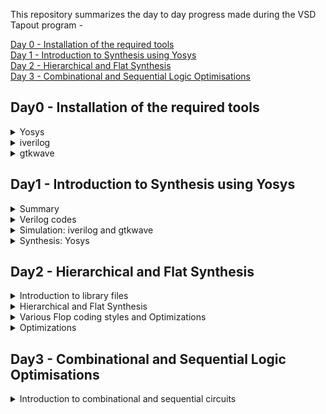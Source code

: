 This repository summarizes the day to day progress made during the VSD Tapout program -

[Day 0 - Installation of the required tools](#day0---installation-of-the-required-tools)  
[Day 1 - Introduction to Synthesis using Yosys](#day1---introduction-to-synthesis-using-yosys)  
[Day 2 - Hierarchical and Flat Synthesis ](#day2---hierarchical-and-flat-synthesis)   
[Day 3 - Combinational and Sequential Logic Optimisations](#day3---combinational-and-sequential-logic-optimisations)
## Day0 - Installation of the required tools  
<details>
 <summary>
Yosys
 </summary>
I installed Yosys using following commands :  

```
git clone https://github.com/YosysHQ/yosys.git
$ cd yosys-master   
$ sudo apt install make (If make is not installed please install it)   
$ sudo apt-get install build-essential clang bison flex \  
    libreadline-dev gawk tcl-dev libffi-dev git \  
    graphviz xdot pkg-config python3 libboost-system-dev \  
    libboost-python-dev libboost-filesystem-dev zlib1g-dev  
$ make config-gcc  
$ make   
$ sudo make install
```  
Below is the screenshot of successful launch  
![Screenshot from 2023-07-31 09-44-43](https://github.com/Rachanaka/iiitb-asic/assets/140998470/2c6eaf8d-c891-4e21-a99d-d10c3e7bdc7e)
</details>
<details>
 <summary> 
  iverilog
 </summary>
I installed iverilog using the following command :  
 
```
 sudo apt-get install iverilog  
```
Below is the screenshot of the successful installation:  
![Screenshot from 2023-07-31 09-45-22](https://github.com/Rachanaka/iiitb-asic/assets/140998470/da2a4199-d7b0-47a6-8e00-989bd6d55640)

</details>
<details>
 <summary>
  gtkwave
 </summary>
 
I installed gtkwave using the following command:  
```
sudo apt update
sudo apt install gtkwave
```
Below is the screenshot of successful installation:
![Screenshot from 2023-07-31 09-51-17](https://github.com/Rachanaka/iiitb-asic/assets/140998470/31e183cb-ab80-49c0-b87c-cc295c44fd56)

</details>  

## Day1 - Introduction to Synthesis using Yosys   

<details>
 <summary> Summary </summary>

This section shows how I simulated and synthesized a 2x1 mux using iverilog and yosys respectively. iverilog generates from the RTL design and its testbench a value changing dump file (vcd). gtkwave is the tool used to plot the simulation results of the design. Yosys is a tool which synthesizes RTL designs into a netlist. It is also used to test the synthesized netlist when we provide it with a testbench.

</details>	
	
<details>
 <summary> Verilog codes </summary>
The verilog codes of the 2x1 mux (good_mux.v) and its testbench (tb_good_mux.v) are taken from https://github.com/kunalg123/sky130RTLDesignAndSynthesisWorkshop.git

</details>

 <details>
 <summary> Simulation: iverilog and gtkwave </summary>
 
 I used the following commands to simulate and view the plots of the RTL design:
	
 ```bash
 iverilog <name verilog: good_mux.v> <name testbench: tb_good_mux.v>
 ./a.out
 gtkwave tb_good_mux.vcd
 ```
	
 Below is the screenshot of the gtkwave plots:  
 ![Screenshot-3](https://github.com/Rachanaka/iiitb-asic/assets/140998470/0a89c2ff-77c7-4619-b16c-7038006f93e7)
</details>  

<details>
 <summary> Synthesis: Yosys </summary>
	
 In the directory of the verilog files, I used the following commands to synthesize and view the synthesized deisgn:
	
 ```bash
yosys> read_liberty -lib <path to lib file>
yosys> read_verilog <path to verilog file>
yosys> synth -top <top_module_name>
yosys> abc -liberty <path to lib file>
yosys> show
 ```
 Below is the screenshot of the synthesized design:  
 ![Screenshot-1](https://github.com/Rachanaka/iiitb-asic/assets/140998470/ef3abf2d-5fe7-478a-adc8-4d71e10d6ffc)  

 I used the following commands to generate the netlist:
 ```bash
 yosys> write_verilog <file_name_netlist.v>
 yosys> write_verilog -noattr <file_name_netlist.v>
 ```
 
 Below is the screenshot of the generated netlist:  
 ![Screenshot-2](https://github.com/Rachanaka/iiitb-asic/assets/140998470/871e9051-4cc0-40b3-845e-35f6eab87caf)  
 </details>  

 ## Day2 - Hierarchical and Flat Synthesis  
 <details>
 <summary>
Introduction to library files
 </summary>
	<br>
	 This section explains more about the library file that we are particularly using in this program i.e. "sky130_fd_sc_hd__tt_025C_1v80.lib".  	 
Here is the format of the library naming convention -   
sky130_fd_sc_hd__&lt;process_variation>_&lt;temperature_variation>_&lt;voltage_variation>  <br>
<br>
Process variation talks about the variations encountered during the fabrication process. Process variation may include any one of the following values -  <br>
	 - slow  <br>
	 - fast  <br>
	 - typical  <br>
Typical operating conditions used in the library are -  
https://github.com/Rachanaka/iiitb-asic/blob/main/images/operating_conditions.png 
We can also find multiple cells with the definition of same 'and' gate but with variation in the area of the gates. This simple means that the cells with larger area are employing wider transistors. Below is the image of 3 different 'and' gates with their areas, leakage powers and few more details -  <br>
	 
sky130_fd_sc_hd__and2_0  <br>
sky130_fd_sc_hd__and2_2  <br>
sky130_fd_sc_hd__and2_4  <br>

![and_module_comparison](https://github.com/Rachanaka/iiitb-asic/assets/140998470/a6bdacfc-cbdc-4f2a-a6b7-6e76db83b6db)  

 </details>
<details>
	<summary>Hierarchical and Flat Synthesis</summary>
	<br>

 When there are multiple modules in a program that should be synthesized, we can directly synthesize top module or synthesize each sub module separately. Both the processes have their own advantages. We prefer synthesizing each module seperately especially in the following two scenarios -  <br>
 - when we have multiple instantiations of same submodule several times in the main module  <br>
 - When there is a massive design, tool might not work as efficiently as required, we might have to divide and conquer by synthesizing each sub module seperately.  <br>
I have synthesized a verilog code named 'multiple_modules.v' using both hierachical and flat modelling styles.

**Using Hierarchical model**  

In the directory of the verilog files, I used the following commands to synthesize and view the synthesized deisgn:
	
 ```bash
yosys> read_liberty -lib <path to lib file>
yosys> read_verilog <path to verilog file>
yosys> synth -top <top_module_name>
yosys> abc -liberty <path to lib file>
yosys> show <module name>
 ```
Below is the output of the file using hierarchical approach -  <br>
![multiple_module_hier](https://github.com/Rachanaka/iiitb-asic/blob/main/images/multiple_modules_hier.png)

**Using Flat model**  

Now I tried using the command 'flatten' and synthesize the same file  
 ```bash
yosys> flatten
yosys> synth -top <top_module_name>
yosys> abc -liberty <path to lib file>
yosys> show
 ```
Below is the output of the file using Flat approach -  <br>
![multiple_module_flat](https://github.com/Rachanaka/iiitb-asic/blob/main/images/multiple_module_flat.png)
So, it can be clearly seen that, the command 'flatten' in Yosys will traverse through the hierarchy of the design and replace all the instances of submodules with their respective module implementations. This creates a flat representation of the design where there is no longer any hierarchy of the modules.  

Below is the difference between the generated netlists in both the the cases -
![multiple_module_hier_vs_flat](https://github.com/Rachanaka/iiitb-asic/blob/main/images/multiple_module_heir_vs_flat.png)  
		
</details> 
<details>
	<summary>Various Flop coding styles and Optimizations</summary>  
<br>	
	
**Need for Flops**  
In combinational circuits, output of the circuit changes based on the inputs given and during this process there might be unnecessary changes in the output which are called glitches due the propagation delays of the circuit components. To avoid these glitches in combinational circuit,we add flops so that glitches do not pass on to the next combinational block. Basically, flops shield glitches from entering into the next combinational logic block. These flops are to be initialized using reset/set inputs.  
There are 2 types of reset/set inputs -  
1. Asynchronous
   -Asynchronous set - Output of the flop goes high as soon as set is high inspite of the clock signal not being at the positive edge.
   -Asynchronous reset - Output of the flop goes low as soon as reset is high inspite of the clock signal not being at the positive edge.
2. Synchronous
   -Synchronous set - Output of the flop goes high when set goes high and clock signal crosses positive edge.
   -synchronous reset - Output of the flop goes low when reset goes high and clock signal crosses positive edge.
   
I have synthesized D-flipflop using aynchronous set/reset and Synchronous set/reset inputs using Yosys, ouputs of which are given below -
   
**Asynchronous Set**
![async_set](https://github.com/Rachanaka/iiitb-asic/blob/main/images/async_set.png)
![async_set_yosys](https://github.com/Rachanaka/iiitb-asic/blob/main/images/async_set_yosys.png)

**Asynchronous Reset**
![asynch_reset](https://github.com/Rachanaka/iiitb-asic/blob/main/images/asynch_reset.png)
![async_reset_yosys](https://github.com/Rachanaka/iiitb-asic/blob/main/images/async_reset_yosys.png)  

**Asynchronous and Synchronous Reset**
In this case, we have given both synchronous and asynchronous resets. Synchronous reset pin acts as an input the flop when clock goes high and asynchronous reset is independent of the clock.
![async_sync_reset](https://github.com/Rachanaka/iiitb-asic/blob/main/images/async_sync_reset.png)
![async_sync_yosys](https://github.com/Rachanaka/iiitb-asic/blob/main/images/async_sync_yosys.png)  

**Synchronous reset**
![Synch_reset](https://github.com/Rachanaka/iiitb-asic/blob/main/images/Synch_reset.png)
![sync_reset_yosys](https://github.com/Rachanaka/iiitb-asic/blob/main/images/sync_reset_yosys.png)  

Yosys Commands used for synthesis are :
	
 ```bash
yosys> read_liberty -lib <path to lib file>
yosys> read_verilog <path to verilog file>
yosys> dfflibmap -liberty <path to flop lib file>
yosys> synth -top <top_module_name>
yosys> abc -liberty <path to lib file>
yosys> show
 ```
General practice is to maintain a separate library file for standard cells and a separate library file for flop design, so we need to explicitely tell the design from where to pick D flipflop. Hence we use the command -  

```
dfflibmap -liberty <path to flop lib file>
```

</details>

<details>
	<summary>Optimizations</summary>  
Here, I have synthesized multiplier by 2 and multiplier by 9 circuits without any use of the gates. This was possible because multiplying by 2 in binary only meant shifting of the digits to left by single digit and appending 0 at the lsb. Also, by keen observation it can be found that multiplying by 9 means shifting the bits to left 3 times and appending the number at the lsb bits. Consider the below example :  
	
**Multiplication by 2**  
	Let input be a and output be y = a*2,  
If a = 0101, then y = 1010 i.e y = a<<1  
This can be achieved by mere connection of wires from input to output without any use of gates. Infact, linking the library file is also not required in such cases.  
Below are the messages received when trying to link the library -
![Screenshot](https://github.com/Rachanaka/iiitb-asic/assets/140998470/43eaea40-ffda-44a0-b042-676b1d889cd9)

Given below is the output of the synthesizer for the same -  
![mult_2](https://github.com/Rachanaka/iiitb-asic/blob/main/images/mult_2.png)  

**Multiplication by 9**  
Let input be a and output br y = a*9,  
If a = 0101, then y = a*9 = (a*8)+(a*1) = (a<<3)+(a).  
If a is a 3 digit bit then y becomes aa(here 101101) i.e. a is left shifted 3 times and a is added in the place of shifted bit at lsb.  
Given below is the output of the synthesizer for the same -  
![mult_8](https://github.com/Rachanaka/iiitb-asic/blob/main/images/mult_8.png)
</details>
 
## Day3 - Combinational and Sequential Logic Optimisations  
<details>
	<summary>Introduction to combinational and sequential circuits</summary>  
	
In digital logic, we know that there are 2 types of logics, Combinational logic and Sequential logic. Whatever logic we might be using, optimisation of the logic plays an important role in minimizing the area as well as saving the power. So, in this session we are gonna discuss about some optimisation techniques both in combinational logic and sequential logic.  

### Combinational logic optimisation techniques-  
1.Constant propagation optimisation  
      - Direct optimisation  
2.Boolean logic optimisation  
	     - K Map  
  	     - Quine Mckluskey algorithms  
	
**Constant Propagation Optimisation**  
Let us take an example to discuss about this:  
Consider *Y=(AB+C)'*  
If A = 0 then Y = C'  
So from implementing Y logic using and, or gates, if A = 0 logic would be optimised to Y=C' which can be implemented by just an inverter there by reducing area and saving power.  

**Boolean Logic Optimisation**  
Consider a statement where it states as below  
assign *y=a?(b?c:(c?a:0)):(!c)*  
Upon simplication it turns out to be y=ac+a'c' which can be implemented just by nand gate instead of three 2:1 multiplexers by optimising the logic.  
### Sequential logic optimisation techniques-  
1.Basic  
 	   - Sequential constant propagation  
2.Advanced  
	   - State optimisation  
    	   - Retiming <br>
	   - Sequential logic colning (Floor plan aware synthesis)  <br>  
**Sequential Costant**
In sequential circuits, if output of a flop is always constant irrespective of the whatever inputs are given, it is called a sequential constant.  
Consider below example-
![seq_const](https://github.com/Rachanaka/iiitb-asic/blob/main/images/seq_const.jpeg)  
In this example, Q is always 0 irrespective of reset or clock inputs there by making output y= 1 always.  

    
	
</details>
 
 
 
	

